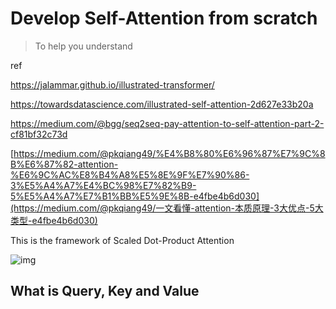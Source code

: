 # Develop Self-Attention from scratch

> To help you understand

ref 

https://jalammar.github.io/illustrated-transformer/

https://towardsdatascience.com/illustrated-self-attention-2d627e33b20a

https://medium.com/@bgg/seq2seq-pay-attention-to-self-attention-part-2-cf81bf32c73d

[https://medium.com/@pkqiang49/%E4%B8%80%E6%96%87%E7%9C%8B%E6%87%82-attention-%E6%9C%AC%E8%B4%A8%E5%8E%9F%E7%90%86-3%E5%A4%A7%E4%BC%98%E7%82%B9-5%E5%A4%A7%E7%B1%BB%E5%9E%8B-e4fbe4b6d030](https://medium.com/@pkqiang49/一文看懂-attention-本质原理-3大优点-5大类型-e4fbe4b6d030)

This is the framework of Scaled Dot-Product Attention

![img](https://pic2.zhimg.com/80/v2-32eb6aa9e23b79784ed1ca22d3f9abf9_720w.jpg)



## What is Query, Key and Value
